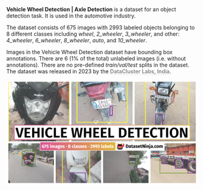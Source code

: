 **Vehicle Wheel Detection | Axle Detection** is a dataset for an object detection task. It is used in the automotive industry. 

The dataset consists of 675 images with 2993 labeled objects belonging to 8 different classes including *wheel*, *2_wheeler*, *3_wheeler*, and other: *4_wheeler*, *6_wheeler*, *8_wheeler*, *auto*, and *10_wheeler*.

Images in the Vehicle Wheel Detection dataset have bounding box annotations. There are 6 (1% of the total) unlabeled images (i.e. without annotations). There are no pre-defined <i>train/val/test</i> splits in the dataset. The dataset was released in 2023 by the <span style="font-weight: 600; color: grey; border-bottom: 1px dashed #d3d3d3;">DataCluster Labs, India</span>.

<img src="https://github.com/dataset-ninja/vehicle-wheel-detection/raw/main/visualizations/poster.png">
